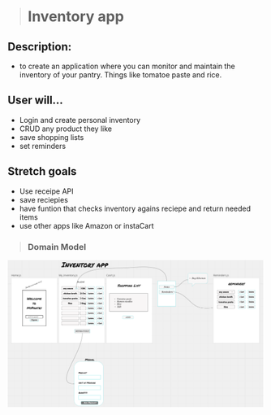 > # Inventory app

## Description:

- to create an application where you can monitor and maintain the inventory of your pantry. Things like tomatoe paste and rice.

## User will...

- Login and create personal inventory
- CRUD any product they like
- save shopping lists
- set reminders

## Stretch goals

- Use receipe API
- save reciepies
- have funtion that checks inventory agains reciepe and return needed items
- use other apps like Amazon or instaCart

> ### Domain Model

![invnentoryApp](./src/images/inventoryApp.png)
